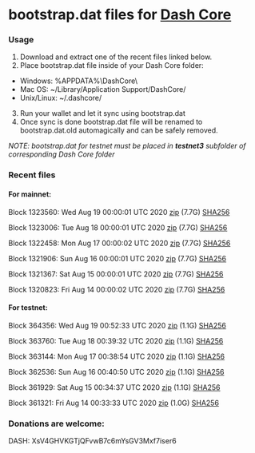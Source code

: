 # bootstrap.dat files for [Dash Core](https://github.com/dashpay/dash)

### Usage

1. Download and extract one of the recent files linked below.
2. Place bootstrap.dat file inside of your Dash Core folder:
 - Windows: %APPDATA%\DashCore\
 - Mac OS: ~/Library/Application Support/DashCore/
 - Unix/Linux: ~/.dashcore/
3. Run your wallet and let it sync using bootstrap.dat
4. Once sync is done bootstrap.dat file will be renamed to bootstrap.dat.old automagically and can be safely removed.

_NOTE: bootstrap.dat for testnet must be placed in **testnet3** subfolder of corresponding Dash Core folder_

### Recent files

#### For mainnet:

Block 1323560: Wed Aug 19 00:00:01 UTC 2020 [zip](https://dash-bootstrap.ams3.digitaloceanspaces.com/mainnet/2020-08-19/bootstrap.dat.zip) (7.7G) [SHA256](https://dash-bootstrap.ams3.digitaloceanspaces.com/mainnet/2020-08-19/sha256.txt)

Block 1323006: Tue Aug 18 00:00:01 UTC 2020 [zip](https://dash-bootstrap.ams3.digitaloceanspaces.com/mainnet/2020-08-18/bootstrap.dat.zip) (7.7G) [SHA256](https://dash-bootstrap.ams3.digitaloceanspaces.com/mainnet/2020-08-18/sha256.txt)

Block 1322458: Mon Aug 17 00:00:02 UTC 2020 [zip](https://dash-bootstrap.ams3.digitaloceanspaces.com/mainnet/2020-08-17/bootstrap.dat.zip) (7.7G) [SHA256](https://dash-bootstrap.ams3.digitaloceanspaces.com/mainnet/2020-08-17/sha256.txt)

Block 1321906: Sun Aug 16 00:00:01 UTC 2020 [zip](https://dash-bootstrap.ams3.digitaloceanspaces.com/mainnet/2020-08-16/bootstrap.dat.zip) (7.7G) [SHA256](https://dash-bootstrap.ams3.digitaloceanspaces.com/mainnet/2020-08-16/sha256.txt)

Block 1321367: Sat Aug 15 00:00:01 UTC 2020 [zip](https://dash-bootstrap.ams3.digitaloceanspaces.com/mainnet/2020-08-15/bootstrap.dat.zip) (7.7G) [SHA256](https://dash-bootstrap.ams3.digitaloceanspaces.com/mainnet/2020-08-15/sha256.txt)

Block 1320823: Fri Aug 14 00:00:02 UTC 2020 [zip](https://dash-bootstrap.ams3.digitaloceanspaces.com/mainnet/2020-08-14/bootstrap.dat.zip) (7.7G) [SHA256](https://dash-bootstrap.ams3.digitaloceanspaces.com/mainnet/2020-08-14/sha256.txt)


#### For testnet:

Block 364356: Wed Aug 19 00:52:33 UTC 2020 [zip](https://dash-bootstrap.ams3.digitaloceanspaces.com/testnet/2020-08-19/bootstrap.dat.zip) (1.1G) [SHA256](https://dash-bootstrap.ams3.digitaloceanspaces.com/testnet/2020-08-19/sha256.txt)

Block 363760: Tue Aug 18 00:39:32 UTC 2020 [zip](https://dash-bootstrap.ams3.digitaloceanspaces.com/testnet/2020-08-18/bootstrap.dat.zip) (1.1G) [SHA256](https://dash-bootstrap.ams3.digitaloceanspaces.com/testnet/2020-08-18/sha256.txt)

Block 363144: Mon Aug 17 00:38:54 UTC 2020 [zip](https://dash-bootstrap.ams3.digitaloceanspaces.com/testnet/2020-08-17/bootstrap.dat.zip) (1.1G) [SHA256](https://dash-bootstrap.ams3.digitaloceanspaces.com/testnet/2020-08-17/sha256.txt)

Block 362536: Sun Aug 16 00:40:50 UTC 2020 [zip](https://dash-bootstrap.ams3.digitaloceanspaces.com/testnet/2020-08-16/bootstrap.dat.zip) (1.1G) [SHA256](https://dash-bootstrap.ams3.digitaloceanspaces.com/testnet/2020-08-16/sha256.txt)

Block 361929: Sat Aug 15 00:34:37 UTC 2020 [zip](https://dash-bootstrap.ams3.digitaloceanspaces.com/testnet/2020-08-15/bootstrap.dat.zip) (1.1G) [SHA256](https://dash-bootstrap.ams3.digitaloceanspaces.com/testnet/2020-08-15/sha256.txt)

Block 361321: Fri Aug 14 00:33:33 UTC 2020 [zip](https://dash-bootstrap.ams3.digitaloceanspaces.com/testnet/2020-08-14/bootstrap.dat.zip) (1.0G) [SHA256](https://dash-bootstrap.ams3.digitaloceanspaces.com/testnet/2020-08-14/sha256.txt)


### Donations are welcome:

DASH: XsV4GHVKGTjQFvwB7c6mYsGV3Mxf7iser6
